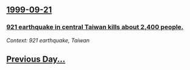 ## [1999-09-21](/news/1999/09/21/index.md)

### [ 921 earthquake in central Taiwan kills about 2,400 people.](/news/1999/09/21/921-earthquake-in-central-taiwan-kills-about-2-400-people.md)
_Context: 921 earthquake, Taiwan_

## [Previous Day...](/news/1999/09/20/index.md)

